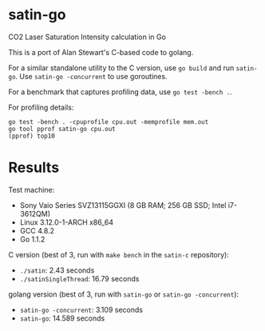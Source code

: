 satin-go
========

CO2 Laser Saturation Intensity calculation in Go

This is a port of Alan Stewart's C-based code to golang.

For a similar standalone utility to the C version, use ``go build`` and run
``satin-go``. Use ``satin-go -concurrent`` to use goroutines.

For a benchmark that captures profiling data, use ``go test -bench .``.

For profiling details:

    go test -bench . -cpuprofile cpu.out -memprofile mem.out
    go tool pprof satin-go cpu.out
    (pprof) top10

Results
=======

Test machine:

* Sony Vaio Series SVZ13115GGXI (8 GB RAM; 256 GB SSD; Intel i7-3612QM)
* Linux 3.12.0-1-ARCH x86_64
* GCC 4.8.2
* Go 1.1.2

C version (best of 3, run with ``make bench`` in the ``satin-c`` repository):

* ``./satin``: 2.43 seconds
* ``./satinSingleThread``: 16.79 seconds

golang version (best of 3, run with ``satin-go`` or ``satin-go -concurrent``):

* ``satin-go -concurrent``: 3.109 seconds
* ``satin-go``: 14.589 seconds
